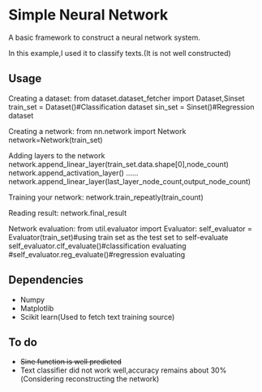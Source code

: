 # Simple Neural Network
A basic framework to construct a neural network system.

In this example,I used it to classify texts.(It is not well constructed)
## Usage
Creating a dataset:
from dataset.dataset_fetcher import Dataset,Sinset
train_set = Dataset()#Classification dataset
sin_set = Sinset()#Regression dataset


Creating a network:
from nn.network import Network
network=Network(train_set)


Adding layers to the network
network.append_linear_layer(train_set.data.shape[0],node_count)
network.append_activation_layer()
......
network.append_linear_layer(last_layer_node_count,output_node_count)


Training your network:
network.train_repeatly(train_count)


Reading result:
network.final_result


Network evaluation:
from util.evaluator import Evaluator:
self_evaluator = Evaluator(train_set)#using train set as the test set to self-evaluate
self_evaluator.clf_evaluate()#classification evaluating
#self_evaluator.reg_evaluate()#regression evaluating


## Dependencies
* Numpy
* Matplotlib
* Scikit learn(Used to fetch text training source)

## To do
* ~~Sine function is well predicted~~
* Text classifier did not work well,accuracy remains about 30%(Considering reconstructing the network)
